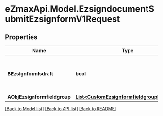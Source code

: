 
# eZmaxApi.Model.EzsigndocumentSubmitEzsignformV1Request

## Properties

Name | Type | Description | Notes
------------ | ------------- | ------------- | -------------
**BEzsignformIsdraft** | **bool** | Whether the Ezsignform submitted is a draft or not. | 
**AObjEzsignformfieldgroup** | [**List&lt;CustomEzsignformfieldgroupRequest&gt;**](CustomEzsignformfieldgroupRequest.md) |  | 

[[Back to Model list]](../README.md#documentation-for-models)
[[Back to API list]](../README.md#documentation-for-api-endpoints)
[[Back to README]](../README.md)

